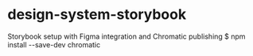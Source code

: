 # design-system-storybook
Storybook setup with Figma integration and Chromatic publishing
$ npm install --save-dev chromatic
